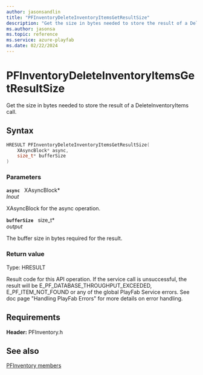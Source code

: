 ```yaml
---
author: jasonsandlin
title: "PFInventoryDeleteInventoryItemsGetResultSize"
description: "Get the size in bytes needed to store the result of a DeleteInventoryItems call."
ms.author: jasonsa
ms.topic: reference
ms.service: azure-playfab
ms.date: 02/22/2024
---
```


# PFInventoryDeleteInventoryItemsGetResultSize  

Get the size in bytes needed to store the result of a DeleteInventoryItems call.  

## Syntax  
  
```cpp
HRESULT PFInventoryDeleteInventoryItemsGetResultSize(  
    XAsyncBlock* async,  
    size_t* bufferSize  
)  
```  
  
### Parameters  
  
**`async`** &nbsp; XAsyncBlock*  
*_Inout_*  
  
XAsyncBlock for the async operation.  
  
**`bufferSize`** &nbsp; size_t*  
*output*  
  
The buffer size in bytes required for the result.  
  
  
### Return value
Type: HRESULT
  
Result code for this API operation. If the service call is unsuccessful, the result will be E_PF_DATABASE_THROUGHPUT_EXCEEDED, E_PF_ITEM_NOT_FOUND or any of the global PlayFab Service errors. See doc page "Handling PlayFab Errors" for more details on error handling.
  
  
## Requirements  
  
**Header:** PFInventory.h
  
## See also  
[PFInventory members](../pfinventory_members.md)  

  
  
